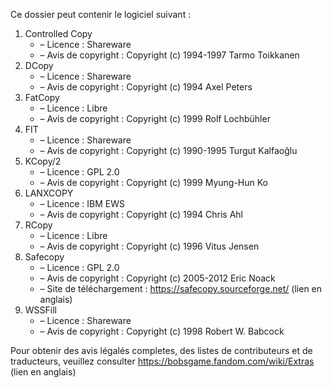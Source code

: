 ﻿Ce dossier peut contenir le logiciel suivant :

1. Controlled Copy
   - – Licence : Shareware
   - – Avis de copyright : Copyright (c) 1994-1997 Tarmo Toikkanen
2. DCopy
   - – Licence : Shareware
   - – Avis de copyright : Copyright (c) 1994 Axel Peters
3. FatCopy
   - – Licence : Libre
   - – Avis de copyright : Copyright (c) 1999 Rolf Lochbühler
4. FIT
   - – Licence : Shareware
   - – Avis de copyright : Copyright (c) 1990-1995 Turgut Kalfaoğlu
5. KCopy/2
   - – Licence : GPL 2.0
   - – Avis de copyright : Copyright (c) 1999 Myung-Hun Ko
6. LANXCOPY
   - – Licence : IBM EWS
   - – Avis de copyright : Copyright (c) 1994 Chris Ahl
7. RCopy
   - – Licence : Libre
   - – Avis de copyright : Copyright (c) 1996 Vitus Jensen
8. Safecopy
   - – Licence : GPL 2.0
   - – Avis de copyright : Copyright (c) 2005-2012 Eric Noack
   - – Site de téléchargement : https://safecopy.sourceforge.net/ (lien en anglais)
9. WSSFill
   - – Licence : Shareware
   - – Avis de copyright : Copyright (c) 1998 Robert W. Babcock

Pour obtenir des avis légalés completes, des listes de contributeurs et de traducteurs, veuillez consulter https://bobsgame.fandom.com/wiki/Extras (lien en anglais)
